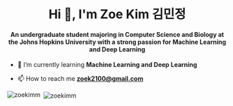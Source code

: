 <h1 align="center">Hi 👋, I'm Zoe Kim 김민정</h1>
<h4 align="center">An undergraduate student majoring in Computer Science and Biology at the Johns Hopkins University with a strong passion for Machine Learning and Deep Learning</h4>


- 🌱 I’m currently learning **Machine Learning and Deep Learning**

- 📫 How to reach me **zoek2100@gmail.com**

<p><img align="left" src="https://github-readme-stats.vercel.app/api/top-langs?username=zoekimm&show_icons=true&locale=en&layout=compact" alt="zoekimm" /></p>

<p>&nbsp;<img align="center" src="https://github-readme-stats.vercel.app/api?username=zoekimm&show_icons=true&locale=en" alt="zoekimm" /></p>
